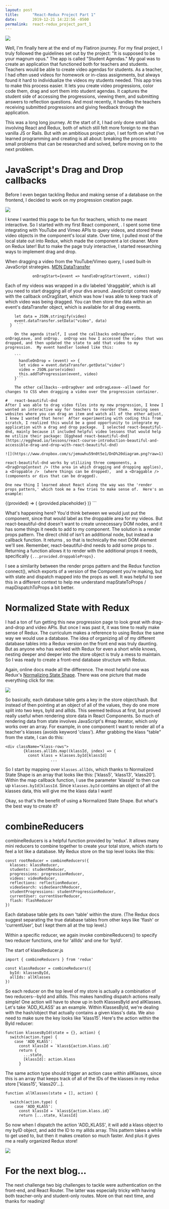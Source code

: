 ```yaml
---
layout: post
title:      "React-Redux Project Part 1"
date:       2019-12-21 14:22:56 -0500
permalink:  react-redux_project_part_1
---
```



![](https://www.dropbox.com/s/llkt01obxux62q8/Screen%20Shot%202019-12-21%20at%2012.23.10%20PM.png?raw=1)

Well, I'm finally here at the end of my Flatiron journey.  For my final project, I truly followed the guidelines set out by the project:  "It is supposed to be your magnum opus."  The app is called "Student Agendas."  My goal was to create an application that functioned both for teachers and students.  Teachers would be able to create video agendas for students.  As a teacher, I had often used videos for homework or in-class assignments, but always found it hard to individualize the videos my students needed.  This app tries to make this process easier.  It lets you create video progressions, color code them, drag and sort them into student agendas.  It captures the student side of accessing the progressions, viewing them, and submitting answers to reflection questions.  And most recently, it handles the teachers receiving submitted progressions and giving feedback through the application.  

This was a long long journey.  At the start of it, I had only done small labs involving React and Redux, both of which still felt more foreign to me than vanilla JS or Rails.  But with an ambitious project plan, I set forth on what I've learned programming and creating is all about: breaking the process into small problems that can be researched and solved, before moving on to the next problem.  

# JavaScript's Drag and Drop callbacks
Before I even began tackling Redux and making sense of a database on the frontend, I decided to work on my progression creation page.  

![](https://www.dropbox.com/s/ni9omzaa1hfi2l7/new%20progression%20creation.gif?raw=1)

I knew I wanted this page to be fun for teachers, which to me meant interactive.  So I started with my first React component, <NewProgressionContainer />.  I spent some time integrating with YouTube and Vimeo APIs to query videos, and stored these video objects in the component's local state.  Over time, I pulled most of the local state out into Redux, which made the component a lot cleaner.  More on Redux later!  But to make the page truly interactive, I started researching ways to implement drag and drop.  

When dragging a video from the YouTube/Vimeo query, I used built-in JavaScript strategies.  [MDN DataTransfer](https://developer.mozilla.org/en-US/docs/Web/API/DataTransfer)

```<div draggable
            onDragStart={event => handleDragStart(event, video)}
```

Each of my videos was wrapped in a div labeled 'draggable', which is all you need to start dragging all of your divs around.  JavaScript comes ready with the callback onDragStart, which was how I was able to keep track of which video was being dragged.  You can then store the data within an event's dataTransfer object, which is available for all drag events.  

``` handleDragStart = (event, video) => {
    let data = JSON.stringify(video)
    event.dataTransfer.setData("video", data)
  }  ``` 
	
	On the agenda itself, I used the callbacks onDragOver, onDragLeave, and onDrop.  onDrop was how I accessed the video that was dropped, and then updated the state to add that video to my progression.  My event handler looked like this:
	
	```
	  handleOnDrop = (event) => {
      let video = event.dataTransfer.getData("video")
      video = JSON.parse(video)
      this.addToProgression(event, video) 
	}```
	
	The other callbacks--onDragOver and onDragLeave--allowed for changes to CSS when dragging a video over the progression container.  
	
# 	react-beautiful-dnd 
After I was able to drag video files into my new progression, I knew I wanted an interactive way for teachers to reorder them.  Having seen websites where you can drag an item and watch all of the other adjust, I knew I wanted that here!  After experimenting with coding this from scratch, I realized this would be a good opportunity to integrate my application with a drag and drop package.  I selected react-beautiful-dnd, mainly because it included helpful video lessons that would help me utilize their package: [Egghead react-beautiful-dnd](https://egghead.io/lessons/react-course-introduction-beautiful-and-accessible-drag-and-drop-with-react-beautiful-dnd)

![](https://www.dropbox.com/s/jemuwhu59n0t5e1/DnD%20diagram.png?raw=1)

react-beautiful-dnd works by utilizing three components, a <DragDropContext /> (the area in which dragging and dropping applies), a <Droppable />  (where things can be dropped),  and a <Draggable /> (components or divs that can be dragged).    

One new thing I learned about React along the way was the 'render props pattern,' which took me a few tries to make sense of.  Here's an example:

```
<Droppable droppableId="droppable-1" direction="horizontal">
          {(provided) => (
            <NewProgression
              placeholder={provided.placeholder}
              color={this.state.color}
              innerRef={provided.innerRef}
              {...provided.droppableProps}
              removeFromProgression={this.removeFromProgression}
              currProgression={this.state.currProgression}
              handleProgressionItemClick={this.handleProgressionItemClick}
              handleDragOver={this.handleDragOver}
              handleDragLeave={this.handleDragLeave}
              handleOnDrop={this.handleOnDrop} >
                {provided.placeholder}
            </NewProgression>
          )}
</Droppable>
```

What's happening here?  You'd think between <Droppable></Droppable> we would just put the <NewProgression /> component, since that would label <NewProgression /> as the droppable area for my videos.  But react-beautiful-dnd doesn't want to create unnecessary DOM nodes, and it has some things it needs to add to my <NewProgression/> component.  The solution is a render props pattern.  The direct child of <Droppable> isn't an additional node, but instead a callback function.  It returns <NewProgression />, so that is technically the next DOM element we'll see.  Remember, react-beautiful-dnd needs to add some props to <NewProgression />.  Returning a function allows it to render <NewProgression /> with the additional props it needs, specifically `{...provided.droppableProps}.` 

I see a similarity between the render props pattern and the Redux function connect(), which exports of a version of the Component you're making, but with state and dispatch mapped into the props as well.  It was helpful to see this in a different context to help me understand mapStateToProps / mapDispatchToProps a bit better.

# Normalized State with Redux 
I had a ton of fun getting this new progression page to look great with drag-and-drop and video APIs.  But once I was past it, it was time to really make sense of Redux.  The curriculum makes a reference to using Redux the same way we would use a database.  The idea of organizing all of my different database tables into a Redux version on the front end was truly daunting.  But as anyone who has worked with Redux for even a short while knows, nesting deeper and deeper into the store object is truly a mess to maintain.  So I was ready to create a front-end database structure with Redux.

Again, online docs made all the difference.  The most helpful one was Redux's [Normalizing State Shape](https://redux.js.org/recipes/structuring-reducers/normalizing-state-shape/).  There was one picture that made everything click for me:

![](https://www.dropbox.com/s/p37ozmsma8voxpt/normalized%20state%20diagram.png?raw=1)

So basically, each database table gets a key in the store object/hash.  But instead of then pointing at an object of all of the values, they do one more split into two keys, byId and allIds.  This seemed tedious at first, but proved really useful when rendering store data in React Components.  So much of rendering data from state involves JavaScript's #map iterator, which only works over an array.  For example, in one component I want to render all of a teacher's klasses (avoids keyword 'class').  After grabbing the klass "table" from the state, I can do this:

```
<div className="klass-rows">
        {klasses.allIds.map((klassId, index) => {
          const klass = klasses.byId[klassId]
					...
```

So I start by mapping over `klasses.allIds`, which thanks to Normalized State Shape is an array that looks like this: ['klass5', 'klass13', 'klass20'].  Within the map callback function, I use the parameter 'klassId' to then cue up `klasses.byId[klassId`.  Since `klasses.byId` contains an object of all the klasses data, this will give me the klass data I want!  

Okay, so that's the benefit of using a Normalized State Shape.  But what's the best way to create it?  
# combineReducers
combineReducers is a helpful function provided by 'redux'.  It allows many mini reducers to combine together to create your total store, which starts to feel a lot like a database.  My Redux store on the top level looks like this:

```
const rootReducer = combineReducers({
  klasses: klassReducer,
  students: studentReducer,
  progressions: progressionReducer,
  videos: videoReducer,
  reflections: reflectionReducer,
  videoSearch: videoSearchReducer,
  studentProgressions: studentProgressionReducer,
  currentUser: currentUserReducer,
  flash: flashReducer
})
```

Each database table gets its own 'table' within the store.  (The Redux docs suggest separating the true database tables from other keys like 'flash' or 'currentUser', but I kept them all at the top level.)  

Within a specific reducer, we again invoke combineReducers() to specify two reducer functions, one for 'allIds' and one for 'byId'.  

The start of klassReducer.js
```
import { combineReducers } from 'redux'

const klassReducer = combineReducers({
  byId: klassesById,
  allIds: allKlasses
})
```

So each reducer on the top level of my store is actually a combination of two reducers--byId and allIds.  This makes handling dispatch actions really simple!  One action will have to show up in both KlassesById and allKlasses.  Let's take 'ADD_KLASS' as an example.  Within KlassesById, we're dealing with the hash/object that actually contains a given klass's data.  We also need to make sure the key looks like 'klass15'.  Here's the action within the ById reducer:

```
function klassesById(state = {}, action) {
  switch(action.type) {
    case 'ADD_KLASS':
      const klassId = `klass${action.klass.id}`
      return {
        ...state,
        [klassId]: action.klass
      }
```

The same action type should trigger an action case within allKlasses, since this is an array that keeps track of all of the IDs of the klasses in my redux store ['klass15', 'klass20'...].  
```
function allKlasses(state = [], action) {

  switch(action.type) {
    case 'ADD_KLASS':
      const klassId = `klass${action.klass.id}`
      return [...state, klassId]
```

So now when I dispatch the action 'ADD_KLASS', it will add a klass object to my byID object, and add the ID to my allIds array.  This pattern takes a while to get used to, but then it makes creation so much faster.  And plus it gives me a really organized Redux store!

![](https://www.dropbox.com/s/xjakw8o6rctkmwe/my%20store%20klass%20ex.png?raw=1)


# For the next blog... 
The next challenge two big challenges to tackle were authentication on the front-end, and React Router.  The latter was especially tricky with having both teacher-only and student-only routes.  More on that next time, and thanks for reading!
